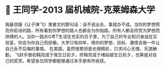 # 💜 王同学-2013 届机械院-克莱姆森大学

&#x20;   我最信服《让子弹飞》里姜文的那句话：话不说出去，事就办不成。当你的梦想照亮你前进的路，所有看到你梦想的路人也都会为你指路。所有人都会欣赏为梦想而拼搏的人。当你一路杀G考T生活在充实的日子里，为了自己的专业知识奋战在实验室，你会为你自己而骄傲。大学只有四年，用你的梦想、目标、激情去做一件让自己永不后悔的事情。 在美国，虽然很累但是也很精彩，只求问心无愧，天道酬勤。 飞跃手册初稿完成于我生日前夕，终稿完成于绪姑娘生日前夕，也算是对自己的奖赏。希望各位同学都能够通过本手册有所收获。
